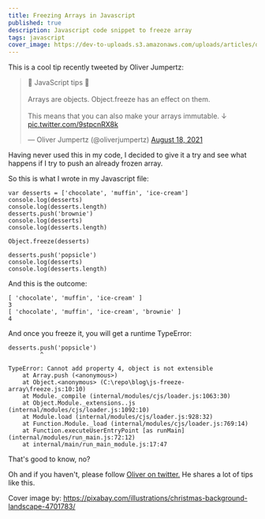 ```yaml
---
title: Freezing Arrays in Javascript
published: true
description: Javascript code snippet to freeze array
tags: javascript
cover_image: https://dev-to-uploads.s3.amazonaws.com/uploads/articles/qknsxrxpe0ir7exok3uz.png
---
```


This is a cool tip recently tweeted by Oliver Jumpertz:
<blockquote class="twitter-tweet"><p lang="en" dir="ltr">💛 JavaScript tips 💛<br><br>Arrays are objects. Object.freeze has an effect on them.<br><br>This means that you can also make your arrays immutable. ↓ <a href="https://t.co/9stpcnRX8k">pic.twitter.com/9stpcnRX8k</a></p>&mdash; Oliver Jumpertz (@oliverjumpertz) <a href="https://twitter.com/oliverjumpertz/status/1428050011078680582?ref_src=twsrc%5Etfw">August 18, 2021</a></blockquote> <script async src="https://platform.twitter.com/widgets.js" charset="utf-8"></script>

Having never used this in my code, I decided to give it a try and see what happens if I try to push an already frozen array.

So this is what I wrote in my Javascript file:
```
var desserts = ['chocolate', 'muffin', 'ice-cream']
console.log(desserts)
console.log(desserts.length)
desserts.push('brownie')
console.log(desserts)
console.log(desserts.length)

Object.freeze(desserts)

desserts.push('popsicle')
console.log(desserts)
console.log(desserts.length)
```
And this is the outcome:
```
[ 'chocolate', 'muffin', 'ice-cream' ]
3
[ 'chocolate', 'muffin', 'ice-cream', 'brownie' ]
4
```
And once you freeze it, you will get a runtime TypeError:

```
desserts.push('popsicle')
         ^

TypeError: Cannot add property 4, object is not extensible
    at Array.push (<anonymous>)
    at Object.<anonymous> (C:\repo\blog\js-freeze-array\freeze.js:10:10)
    at Module._compile (internal/modules/cjs/loader.js:1063:30)
    at Object.Module._extensions..js (internal/modules/cjs/loader.js:1092:10)
    at Module.load (internal/modules/cjs/loader.js:928:32)
    at Function.Module._load (internal/modules/cjs/loader.js:769:14)
    at Function.executeUserEntryPoint [as runMain] (internal/modules/run_main.js:72:12)
    at internal/main/run_main_module.js:17:47
```

That's good to know, no?

Oh and if you haven't, please follow [Oliver on twitter.](https://twitter.com/oliverjumpertz/status/1428050011078680582) He shares a lot of tips like this.

Cover image by: https://pixabay.com/illustrations/christmas-background-landscape-4701783/
